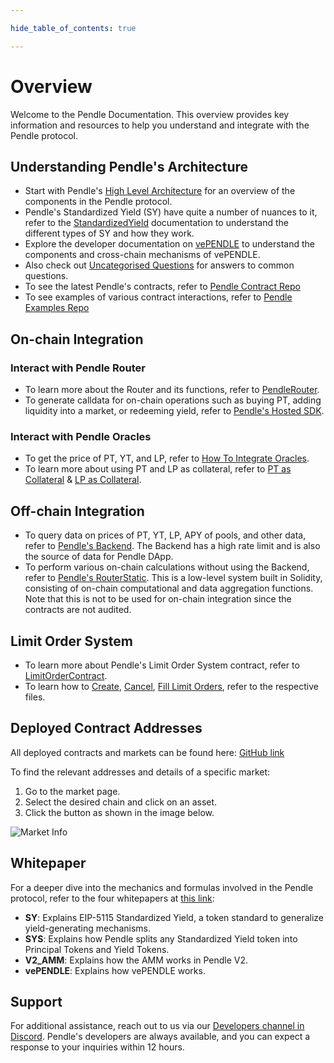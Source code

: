 ```yaml
---

hide_table_of_contents: true

---
```


# Overview

Welcome to the Pendle Documentation. This overview provides key information and resources to help you understand and integrate with the Pendle protocol.

## Understanding Pendle's Architecture

- Start with Pendle's [High Level Architecture](./HighLevelArchitecture.md) for an overview of the components in the Pendle protocol.
- Pendle's Standardized Yield (SY) have quite a number of nuances to it, refer to the [StandardizedYield](./Contracts/StandardizedYield.md) documentation to understand the different types of SY and how they work.
- Explore the developer documentation on [vePENDLE](./Contracts/vePENDLE.md) to understand the components and cross-chain mechanisms of vePENDLE.
- Also check out [Uncategorised Questions](./UncategorisedQuestions.md) for answers to common questions.
- To see the latest Pendle's contracts, refer to [Pendle Contract Repo](https://github.com/pendle-finance/pendle-core-v2-public/)
- To see examples of various contract interactions, refer to [Pendle Examples Repo](https://github.com/pendle-finance/pendle-examples-public)



## On-chain Integration

### Interact with Pendle Router
- To learn more about the Router and its functions, refer to [PendleRouter](./Contracts/PendleRouter.md).
- To generate calldata for on-chain operations such as buying PT, adding liquidity into a market, or redeeming yield, refer to [Pendle's Hosted SDK](./Backend/HostedSDK.md).

### Interact with Pendle Oracles
- To get the price of PT, YT, and LP, refer to [How To Integrate Oracles](./Oracles/HowToIntegratePtAndLpOracle.md).
- To learn more about using PT and LP as collateral, refer to [PT as Collateral](./Oracles/PTAsCollateral.md) & [LP as Collateral](./Oracles/LPAsCollateral.md).

## Off-chain Integration

- To query data on prices of PT, YT, LP, APY of pools, and other data, refer to [Pendle's Backend](./Backend/Backend.md). The Backend has a high rate limit and is also the source of data for Pendle DApp.
- To perform various on-chain calculations without using the Backend, refer to [Pendle's RouterStatic](./Backend/RouterStatic.md). This is a low-level system built in Solidity, consisting of on-chain computational and data aggregation functions. Note that this is not to be used for on-chain integration since the contracts are not audited.

## Limit Order System
- To learn more about Pendle's Limit Order System contract, refer to [LimitOrderContract](./LimitOrder/LimitOrderContract.md).
- To learn how to [Create](./LimitOrder/CreateALimitOrder.md), [Cancel](./LimitOrder/CancelOrders.md), [Fill Limit Orders](./LimitOrder/FillALimitOrder.md), refer to the respective files.

## Deployed Contract Addresses

All deployed contracts and markets can be found here: [GitHub link](https://github.com/pendle-finance/pendle-core-v2-public/tree/main/deployments)

To find the relevant addresses and details of a specific market:
1. Go to the market page.
2. Select the desired chain and click on an asset.
3. Click the button as shown in the image below.

![Market Info](/img/ProtocolMechanics/market_info.png "Market Info")

## Whitepaper
For a deeper dive into the mechanics and formulas involved in the Pendle protocol, refer to the four whitepapers at [this link](https://github.com/pendle-finance/pendle-v2-resources/tree/main/whitepapers):
- **SY**: Explains EIP-5115 Standardized Yield, a token standard to generalize yield-generating mechanisms.
- **SYS**: Explains how Pendle splits any Standardized Yield token into Principal Tokens and Yield Tokens.
- **V2_AMM**: Explains how the AMM works in Pendle V2.
- **vePENDLE**: Explains how vePENDLE works.

## Support

For additional assistance, reach out to us via our [Developers channel in Discord](https://pendle.finance/discord). Pendle's developers are always available, and you can expect a response to your inquiries within 12 hours.